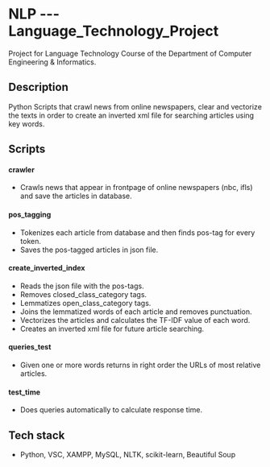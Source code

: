 # NLP --- Language_Technology_Project

Project for Language Technology Course of the Department of Computer Engineering & Informatics.

## Description 

Python Scripts that crawl news from online newspapers, clear and vectorize the texts in order to create an inverted xml file for searching articles using key words.

## Scripts

#### crawler
- Crawls news that appear in frontpage of online newspapers (nbc, ifls) and save the articles in database.

#### pos_tagging

- Tokenizes each article from database and then finds pos-tag for every token. 
- Saves the pos-tagged articles in json file.

#### create_inverted_index
- Reads the json file with the pos-tags.
- Removes closed_class_category tags.
- Lemmatizes open_class_category tags.
- Joins the lemmatized words of each article and removes punctuation.
- Vectorizes the articles and calculates the TF-IDF value of each word.
- Creates an inverted xml file for future article searching.

#### queries_test

- Given one or more words returns in right order the URLs of most relative articles.

#### test_time

- Does queries automatically to calculate response time.

## Tech stack

- Python, VSC, XAMPP, MySQL, NLTK, scikit-learn, Beautiful Soup
